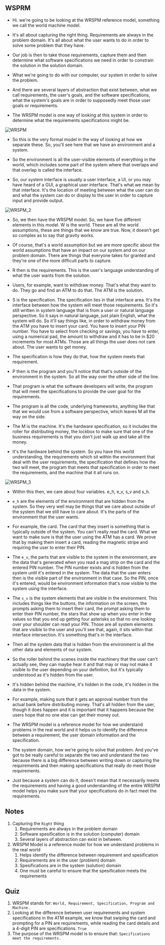 ## WSPRM

- Hi. we're going to be looking at the WRSPM reference model, something we call the world machine model. 

- It's all about capturing the right thing. Requirements are always in the problem domain. It's all about what the user wants to do in order to solve some problem that they have. 

- Our job is then to take those requirements, capture them and then determine what software specifications we need in order to constrain the solution in the solution domain. 

- What we're going to do with our computer, our system in order to solve the problem. 

- And there are several layers of abstraction that exist between, what we call requirements, the user's goals, and the software specifications, what the system's goals are in order to supposedly meet those user goals or requirements. 

- The WRSPM model is one way of looking at this system in order to determine what the requirements specifications might be. 

![WRSPM](img/wrspm_1.png)

- So this is the very formal model in the way of looking at how we separate these. So, you'll see here that we have an environment and a system.  

- So the environment is all the user-visible elements of everything in the world, which includes some part of the system where that overlaps and that overlap is called the interface.

- So, our system interface is usually a user interface, a UI, or you may have heard of a GUI, a graphical user interface. 
That's what we mean by that interface. It's the location of meeting between what the user can do and what the system can do or display to the user in order to capture input and provide output. 

![WRSPM_2](img/wrspm_2.png)

- So, we then have the WRSPM model. So, we have five different elements in this model. W is the world. These are all the world assumptions, these are things that we know are true. Now, it doesn't get so complex as to say that gravity works. 

- Of course, that's a world assumption but we are more specific about the world assumptions that have an impact on our system and on our problem domain.  There are things that everyone takes for granted and they're one of the more difficult parts to capture. 

- R then is the requirements. This is the user's language understanding of what the user wants from the solution. 

- Users, for example, want to withdraw money. That's what they want to do. They go and find an ATM to do that. The ATM is the solution. 

- S is the specification. The specification lies in that interface area. It's the interface between how the system will meet those requirements. So it's still written in system language that is from a user or natural language perspective. So it says in natural language, just plain English, what the system will do. So it'll say things like, in order to withdraw money from the ATM you have to insert your card. You have to insert your PIN number. You have to select from checking or savings, you have to enter, using a numerical pad, the amount to withdraw and it has to be in $20 increments for most ATMs. Those are all things the user does not care about. The user wants to get money. 

- The specification is how they do that, how the system meets that requirement. 

- P then is the program and you'll notice that that's outside of the environment in the system. So all the way over the other side of the line. 

- That program is what the software developers will write, the program that will meet the specifications to provide the user goal for the requirements. 

- The program is all the code, underlying frameworks, anything like that that we would use from a software perspective, which leaves M all the way on the side. 

- The M is the machine. It's the hardware specification, so it includes the roller for distributing money, the lockbox to make sure that one of the business requirements is that you don't just walk up and take all the money. 

- It's the hardware behind the system. So you have this world understanding, the requirements which sit within the environment that deal with the user requirements, the specification that defines how the two will meet, the program that meets that specification in order to meet the requirements, and the machine that it all runs on. 

![WRSPM_3](img/wrspm_3.png)

- Within this then, we care about four variables. e_h, e_v, s_v and s_h. 

- `e_h` are the elements of the environment that are hidden from the system. So they very well may be things that we care about outside of the system that we still have to care about. It's the parts of the environment that the user wants. 

- For example, the card. The card that they insert is something that is typically outside of the system. You can't really read the card. What we want to make sure is that the user using the ATM has a card. We prove that by making them insert a card, reading the magnetic stripe and requiring the user to enter their PIN. 

- The `e_v`, the parts that are visible to the system in the environment, are the data that's generated when you read a mag strip on the card and the entered PIN number. The PIN number exists and is hidden from the system until it's entered in the system. The data that the user enters then is the visible part of the environment in that case. So the PIN, once it's entered, would be environment information that's now visible to the system using the interface. 

- The `s_v` is the system elements that are visible in the environment. This includes things like the buttons, the information on the screen, the prompts asking them to insert their card, the prompt asking them to enter their PIN number, the stars that show up when you enter in the values so that you end up getting four asterisks so that no one looking over your shoulder can read your PIN. Those are all system elements that are visible to the user and you'll see that, again, it sits within that interface intersection. It's something that's in the interface. 

- Then all the system data that is hidden from the environment is all the other data and elements of our system. 

- So the roller behind the scenes inside the machinery that the user can't actually see, they can maybe hear it and that may or may not make it visible to the user depending on your definition, but it's typically understood as it's hidden from the user. 

- It's hidden behind the machine, it's hidden in the code, it's hidden in the data in the system. 

- For example, making sure that it gets an approval number from the actual bank before distributing money. That's all hidden from the user, though it does happen and it is important that it happens because the users hope that no one else can get their money out.

- The WRSPM model is a reference model for how we understand problems in the real world and it helps us to identify the difference between a requirement, the user domain information and the specification. 

- The system domain, how we're going to solve that problem. And you've got to be really careful to separate the two and understand the two because there is a big difference between writing down or capturing the requirements and then making specifications that really do meet those requirements. 

- Just because a system can do it, doesn't mean that it necessarily meets the requirements and having a good understanding of the entire WRSPM model helps you make sure that your specifications do in fact meet the requirements.

## Notes

1. Capturing the `Right` thing
    1. Requirements are always in the problem domain
    2. Software spesification is in the solution (computer) domain
    3. Several layers of abstraction can exist in between.
2. WRSPM Model is a reference model for how we understand problems in the real world
    1. Helps identify the difference between requirement and spesification
    2. Requirements are in the user (problem) domain
    3. Spesifications are in the system (solution) domain
    4. One must be careful to ensure that the spesification meets the requirements


## Quiz
1. WRSPM stands for: `World, Requirement, Specification, Program and Machine.`
2. Looking at the difference between user requirements and system 
specifications in the ATM example, we know that swiping the card and  prompting for a PIN are requirements, while reading the card details and a 4-digit PIN are specifications. `True`
3. The purpose of the WRSPM model is to ensure that:  `Specifications meet the requirements.`